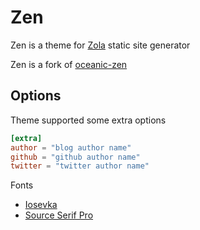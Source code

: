 # Zen

Zen is a theme for [Zola](https://www.getzola.org/) static site generator

Zen is a fork of [oceanic-zen](https://github.com/barlog-m/oceanic-zen) 

## Options

Theme supported some extra options

```toml
[extra]
author = "blog author name"
github = "github author name"
twitter = "twitter author name"
```

Fonts
- [Iosevka](https://typeof.net/Iosevka/)
- [Source Serif Pro](https://fonts.google.com/specimen/Source+Serif+Pro)
